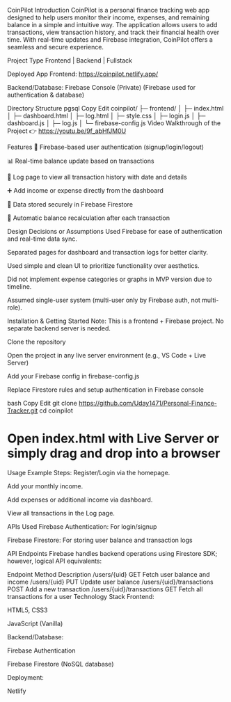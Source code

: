 CoinPilot
Introduction
CoinPilot is a personal finance tracking web app designed to help users monitor their income, expenses, and remaining balance in a simple and intuitive way. The application allows users to add transactions, view transaction history, and track their financial health over time. With real-time updates and Firebase integration, CoinPilot offers a seamless and secure experience.

Project Type
Frontend | Backend | Fullstack

Deployed App
Frontend: https://coinpilot.netlify.app/

Backend/Database: Firebase Console (Private) (Firebase used for authentication & database)

Directory Structure
pgsql
Copy
Edit
coinpilot/
├─ frontend/
│  ├─ index.html
│  ├─ dashboard.html
│  ├─ log.html
│  ├─ style.css
│  ├─ login.js
│  ├─ dashboard.js
│  ├─ log.js
│  └─ firebase-config.js
Video Walkthrough of the Project
👉 https://youtu.be/9f_abHfJM0U


Features
🔐 Firebase-based user authentication (signup/login/logout)

📊 Real-time balance update based on transactions

📝 Log page to view all transaction history with date and details

➕ Add income or expense directly from the dashboard

💾 Data stored securely in Firebase Firestore

🧮 Automatic balance recalculation after each transaction

Design Decisions or Assumptions
Used Firebase for ease of authentication and real-time data sync.

Separated pages for dashboard and transaction logs for better clarity.

Used simple and clean UI to prioritize functionality over aesthetics.

Did not implement expense categories or graphs in MVP version due to timeline.

Assumed single-user system (multi-user only by Firebase auth, not multi-role).

Installation & Getting Started
Note: This is a frontend + Firebase project. No separate backend server is needed.

Clone the repository

Open the project in any live server environment (e.g., VS Code + Live Server)

Add your Firebase config in firebase-config.js

Replace Firestore rules and setup authentication in Firebase console

bash
Copy
Edit
git clone https://github.com/Uday1471/Personal-Finance-Tracker.git
cd coinpilot
# Open index.html with Live Server or simply drag and drop into a browser
Usage
Example Steps:
Register/Login via the homepage.

Add your monthly income.

Add expenses or additional income via dashboard.

View all transactions in the Log page.


APIs Used
Firebase Authentication: For login/signup

Firebase Firestore: For storing user balance and transaction logs

API Endpoints
Firebase handles backend operations using Firestore SDK; however, logical API equivalents:


Endpoint	Method	Description
/users/{uid}	GET	Fetch user balance and income
/users/{uid}	PUT	Update user balance
/users/{uid}/transactions	POST	Add a new transaction
/users/{uid}/transactions	GET	Fetch all transactions for a user
Technology Stack
Frontend:

HTML5, CSS3

JavaScript (Vanilla)

Backend/Database:

Firebase Authentication

Firebase Firestore (NoSQL database)

Deployment:

Netlify
